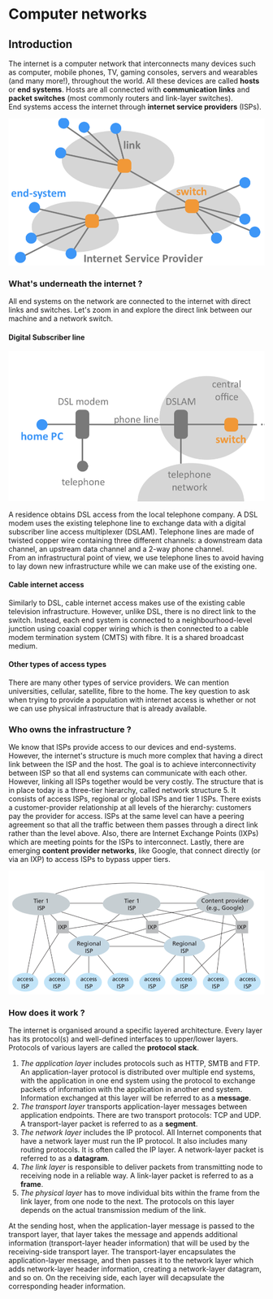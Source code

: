 
# Computer networks

## Introduction 

The internet is a computer network that interconnects many devices such as computer, mobile phones, TV, gaming consoles, servers and wearables (and many more!), throughout the world. All these devices are called **hosts** or **end systems**. Hosts are all connected with **communication links** and **packet switches** (most commonly routers and link-layer switches).  
End systems access the internet through **internet service providers** (ISPs).

![](global_view.png)

### What's underneath the internet ?

All end systems on the network are connected to the internet with direct links and switches. Let's zoom in and explore the direct link between our machine and a network switch.

#### Digital Subscriber line

![](dsl.png)

A residence obtains DSL access from the local telephone company. A DSL modem uses the existing telephone line to exchange data with a digital subscriber line access multiplexer (DSLAM). Telephone lines are made of twisted copper wire containing three different channels: a downstream data channel, an upstream data channel and a 2-way phone channel.  
From an infrastructural point of view, we use telephone lines to avoid having to lay down new infrastructure while we can make use of the existing one.

#### Cable internet access

Similarly to DSL, cable internet access makes use of the existing cable television infrastructure. However, unlike DSL, there is no direct link to the switch. Instead, each end system is connected to a neighbourhood-level junction using coaxial copper wiring which is then connected to a cable modem termination system (CMTS) with fibre. It is a shared broadcast medium.

#### Other types of access types

There are many other types of service providers. We can mention universities, cellular, satellite, fibre to the home. The key question to ask when trying to provide a population with internet access is whether or not we can use physical infrastructure that is already available. 

### Who owns the infrastructure ?

We know that ISPs provide access to our devices and end-systems. However, the internet's structure is much more complex that having a direct link between the ISP and the host. The goal is to achieve interconnectivity between ISP so that all end systems can communicate with each other. However, linking all ISPs together would be very costly. The structure that is in place today is a three-tier hierarchy, called network structure 5. It consists of access ISPs, regional or global ISPs and tier 1 ISPs. There exists a customer-provider relationship at all levels of the hierarchy: customers pay the provider for access. ISPs at the same level can have a peering agreement so that all the traffic between them passes through a direct link rather than the level above. Also, there are Internet Exchange Points (IXPs) which are meeting points for the ISPs to interconnect. Lastly, there are emerging **content provider networks**, like Google, that connect directly (or via an IXP) to access ISPs to bypass upper tiers.

![](net5.png)

### How does it work ?

The internet is organised around a specific layered architecture. Every layer has its protocol(s) and well-defined interfaces to upper/lower layers. Protocols of various layers are called the **protocol stack**.

1. *The application layer* includes protocols such as HTTP, SMTB and FTP. An application-layer protocol is distributed over multiple end systems, with the application in one end system using the protocol to exchange packets of information with the application in another end system. Information exchanged at this layer will be referred to as a **message**.
2. *The transport layer* transports application-layer messages between application endpoints. There are two transport protocols: TCP and UDP. A transport-layer packet is referred to as a **segment**.
3. *The network layer* includes the IP protocol. All Internet components that have a network layer must run the IP protocol. It also includes many routing protocols. It is often called the IP layer. A network-layer packet is referred to as a **datagram**.
4. *The link layer* is responsible to deliver packets from transmitting node to receiving node in a reliable way. A link-layer packet is referred to as a **frame**.
5. *The physical layer* has to move individual bits within the frame from the link layer, from one node to the next. The protocols on this layer depends on the actual transmission medium of the link.

At the sending host, when the application-layer message is passed to the transport layer, that layer takes the message and appends additional information (transport-layer header information) that will be used by the receiving-side transport layer. The transport-layer encapsulates the application-layer message, and then passes it to the network layer which adds network-layer header information, creating a network-layer datagram, and so on. On the receiving side, each layer will decapsulate the corresponding header information.

